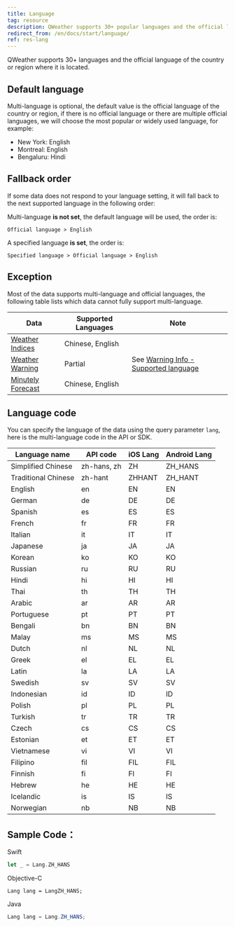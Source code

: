 ```yaml
---
title: Language
tag: resource
description: QWeather supports 30+ popular languages and the official language of the country or region where it is located, ​​including Chinese, English, German, French, Spanish, Italian, Japanese, Korean, Russian, Thai, etc., and can be called at any time with the lang parameter.
redirect_from: /en/docs/start/language/
ref: res-lang
---
```


QWeather supports 30+ languages and the official language of the country or region where it is located.

## Default language

Multi-language is optional, the default value is the official language of the country or region, if there is no official language or there are multiple official languages, we will choose the most popular or widely used language, for example:

- New York: English
- Montreal: English
- Bengaluru: Hindi

## Fallback order

If some data does not respond to your language setting, it will fall back to the next supported language in the following order:

Multi-language **is not set**, the default language will be used, the order is:

```
Official language > English
```

A specified language **is set**, the order is: 

```
Specified language > Official language > English
```

## Exception

Most of the data supports multi-language and official languages, the following table lists which data cannot fully support multi-language.

| Data  | Supported Languages | Note  |
| --- | --- | --- |
| [Weather Indices](/en/docs/api/indices/) | Chinese, English |     |
| [Weather Warning](/en/docs/api/warning/) | Partial | See [Warning Info - Supported language](/en/docs/resource/warning-info/#supported-language) |
| [Minutely Forecast](/en/docs/api/minutely/minutely-precipitation/) | Chinese, English |     |

## Language code

You can specify the language of the data using the query parameter `lang`, here is the multi-language code in the API or SDK.

| Language name | API code | iOS Lang |Android Lang  |
| --------------| -------------| ------------- | ----------- |
| Simplified Chinese | zh-hans, zh |ZH |ZH_HANS |
| Traditional Chinese | zh-hant |ZHHANT |ZH_HANT |
| English | en |EN |EN |
| German | de |DE |DE |
| Spanish | es |ES |ES |
| French | fr |FR |FR |
| Italian | it |IT |IT |
| Japanese | ja |JA |JA |
| Korean | ko |KO |KO |
| Russian | ru |RU |RU |
| Hindi | hi |HI |HI |
| Thai | th |TH |TH |
| Arabic | ar |AR |AR |
| Portuguese | pt |PT |PT |
| Bengali | bn |BN |BN |
| Malay | ms |MS |MS |
| Dutch | nl |NL |NL |
| Greek | el |EL |EL |
| Latin | la |LA |LA |
| Swedish | sv |SV |SV |
| Indonesian | id |ID |ID |
| Polish | pl |PL |PL |
| Turkish | tr |TR |TR |
| Czech | cs |CS |CS |
| Estonian | et |ET |ET |
| Vietnamese | vi |VI |VI |
| Filipino | fil |FIL |FIL |
| Finnish | fi |FI |FI |
| Hebrew | he |HE |HE |
| Icelandic | is |IS |IS |
| Norwegian | nb |NB |NB |

## Sample Code：

Swift
```swift
let _ = Lang.ZH_HANS
```

Objective-C
```objc
Lang lang = LangZH_HANS; 
```

Java
```java
Lang lang = Lang.ZH_HANS; 
```